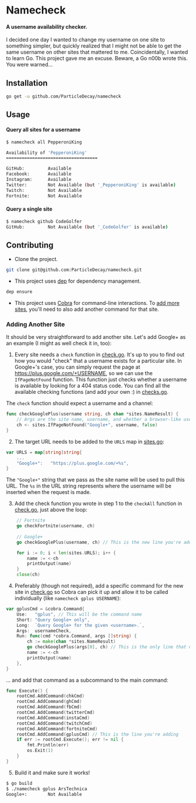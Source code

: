 # Namecheck
#### A username availability checker.

I decided one day I wanted to change my username on one site to something simpler, but quickly realized that I might not be able to get the same username on other sites that mattered to me. Coincidentally, I wanted to learn Go. This project gave me an excuse. Beware, a Go n00b wrote this. You were warned...

## Installation
```bash
go get -u github.com/ParticleDecay/namecheck
```

## Usage
#### Query all sites for a username
```bash
$ namecheck all PepperoniKing

Availability of 'PepperoniKing'
===================================

GitHub:        	Available
Facebook:      	Available
Instagram:     	Available
Twitter:       	Not Available (but '_PepperoniKing' is available)
Twitch:        	Not Available
Fortnite:      	Not Available
```
#### Query a single site
```bash
$ namecheck github CodeGolfer
GitHub:        	Not Available (but '_CodeGolfer' is available)
```

## Contributing
- Clone the project.
```bash
git clone git@github.com:ParticleDecay/namecheck.git
```
- This project uses [dep](https://github.com/golang/dep) for dependency management.
```bash
dep ensure
```
- This project uses [Cobra](https://github.com/spf13/cobra) for command-line interactions. To [add more sites](#adding-another-site), you'll need to also add another command for that site.

### Adding Another Site
It should be very straightforward to add another site. Let's add Google+ as an example (I might as well check it in, too):
1. Every site needs a `check` function in [check.go](cmd/check.go). It's up to you to find out how you would "check" that a username exists for a particular site. In Google+'s case, you can simply request the page at https://plus.google.com/+USERNAME, so we can use the `IfPageNotFound` function. This function just checks whether a username is available by looking for a 404 status code. You can find all the available checking functions (and add your own :) in [checks.go](sites/checks.go).

The `check` function should expect a username and a channel:
```go
func checkGooglePlus(username string, ch chan *sites.NameResult) {
    // Args are the site name, username, and whether a browser-like user agent needs to be sent.
	ch <- sites.IfPageNotFound("Google+", username, false)
}
```

2. The target URL needs to be added to the `URLS` map in [sites.go](sites/sites.go):
```go
var URLS = map[string]string{
    ...
	"Google+":   "https://plus.google.com/+%s",
}
```
The `"Google+"` string that we pass as the site name will be used to pull this URL. The `%s` in the URL string represents where the username will be inserted when the request is made.

3. Add the check function you wrote in step 1 to the `checkAll` function in [check.go](cmd/check.go), just above the loop:
```go
	// Fortnite
    go checkFortnite(username, ch)
    
    // Google+
    go checkGooglePlus(username, ch) // This is the new line you're adding

	for i := 0; i < len(sites.URLS); i++ {
		name := <-ch
		printOutput(name)
	}
	close(ch)
```

4. Preferably (though not required), add a specific command for the new site in [check.go](cmd/check.go) so Cobra can pick it up and allow it to be called individually (like `namecheck gplus USERNAME`):
```go
var gplusCmd = &cobra.Command{
	Use:   "gplus", // This will be the command name
	Short: "Query Google+ only",
	Long:  `Query Google+ for the given <username>.`,
	Args:  usernameCheck,
	Run: func(cmd *cobra.Command, args []string) {
		ch := make(chan *sites.NameResult)
		go checkGooglePlus(args[0], ch) // This is the only line that needs to be specific to your site
		name := <-ch
		printOutput(name)
	},
}
```
... and add that command as a subcommand to the main command:
```go
func Execute() {
	rootCmd.AddCommand(chkCmd)
	rootCmd.AddCommand(ghCmd)
	rootCmd.AddCommand(fbCmd)
	rootCmd.AddCommand(twitterCmd)
	rootCmd.AddCommand(instaCmd)
	rootCmd.AddCommand(twitchCmd)
	rootCmd.AddCommand(fortniteCmd)
	rootCmd.AddCommand(gplusCmd) // This is the line you're adding
	if err := rootCmd.Execute(); err != nil {
		fmt.Println(err)
		os.Exit(1)
	}
}
```

5. Build it and make sure it works!
```bash
$ go build
$ ./namecheck gplus ArsTechnica
Google+:       	Not Available
```